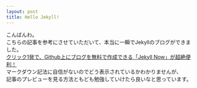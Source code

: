 ```yaml
---
layout: post
title: Hello Jekyll!
---
```


こんばんわ。  
こちらの記事を参考にさせていただいて、本当に一瞬でJekyllのブログができました。  
[クリック1発で、Github上にブログを無料で作成できる「Jekyll Now」が超絶便利！](http://plus.appgiga.jp/masatolan/2015/01/13/55047/ "クリック1発で、Github上にブログを無料で作成できる「Jekyll Now」が超絶便利！")  
マークダウン記法に自信がないのでどう表示されているかわかりませんが、  
記事のプレビューを見る方法ともども勉強していけたら良いなと思っています。  
